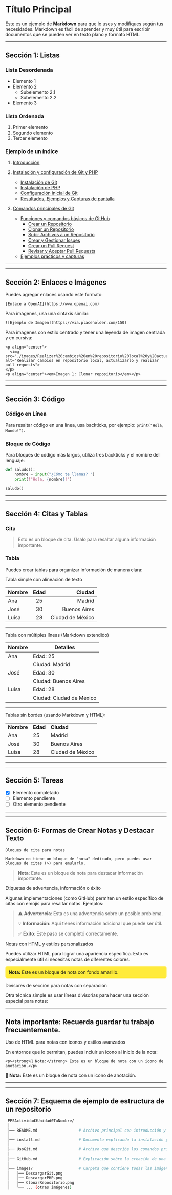 # Título Principal

Este es un ejemplo de **Markdown** para que lo uses y modifiques según tus necesidades. Markdown es fácil de aprender y muy útil para escribir documentos que se pueden ver en texto plano y formato HTML.

---

## Sección 1: Listas

### Lista Desordenada
- Elemento 1
- Elemento 2
  - Subelemento 2.1
  - Subelemento 2.2
- Elemento 3

### Lista Ordenada
1. Primer elemento
2. Segundo elemento
3. Tercer elemento


### Ejemplo de un índice
1. [Introducción](#introducción)
2. [Instalación y configuración de Git y PHP](./Install.md#instalacion-y-configuracion-de-git-y-php)
   - [Instalación de Git](./Install.md#1-instalación-de-git)
   - [Instalación de PHP](./Install.md#2-instalación-de-php)
   - [Configuración inicial de Git](./Install.md#3-configuración-inicial-de-git)
   - [Resultados, Ejemplos y Capturas de pantalla](./Install.md#4-resultados-ejemplos-y-capturas-de-pantalla)
  
3. [Comandos principales de Git](./UsoGit.md#Comandos-principales-de-Git)
   - [Funciones y comandos básicos de GitHub](./UsoGit.md#Funciones-Básicas-de-GitHub)
      - [Crear un Repositorio](./UsoGit.md#)
      - [Clonar un Repositorio](./UsoGit.md#-1)
      - [Subir Archivos a un Repositorio](./UsoGit.md#-2)
      - [Crear y Gestionar Issues](./UsoGit.md#-3)
      - [Crear un Pull Request](./UsoGit.md#-4)
      - [Revisar y Aceptar Pull Requests](./UsoGit.md#-5)
   - [Ejemplos prácticos y capturas](./UsoGit.md#resultados,-ejemplos-y-capturas-de-pantalla)

--------------------------------------------------------------------------------------------------------------------------------------------------------------------------------
----------------------------------------------------------------------------------------

## Sección 2: Enlaces e Imágenes

Puedes agregar enlaces usando este formato:

`[Enlace a OpenAI](https://www.openai.com)`

Para imágenes, usa una sintaxis similar:

`![Ejemplo de Imagen](https://via.placeholder.com/150)`

Para imagenes con estilo centrado y tener una leyenda de imagen centrada y en cursiva:
```
<p align="center">
  <img src="./images/Realizar%20cambios%20en%20repositorio%20local%20y%20actualizarlo.png" alt="Realizar cambios en repositorio local, actualizarlo y realizar pull requests">
</p>
<p align="center"><em>Imagen 1: Clonar repositorio</em></p>
```

--------------------------------------------------------------------------------------------------------------------------------------------------------------------------------
----------------------------------------------------------------------------------------

## Sección 3: Código

### Código en Línea
Para resaltar código en una línea, usa backticks, por ejemplo: `print("Hola, Mundo!")`.

### Bloque de Código

Para bloques de código más largos, utiliza tres backticks y el nombre del lenguaje:

```python
def saludo():
    nombre = input("¿Cómo te llamas? ")
    print(f"Hola, {nombre}!")

saludo()
```

--------------------------------------------------------------------------------------------------------------------------------------------------------------------------------
----------------------------------------------------------------------------------------

## Sección 4: Citas y Tablas

### Cita
> Esto es un bloque de cita. Úsalo para resaltar alguna información importante.

### Tabla
Puedes crear tablas para organizar información de manera clara:

Tabla simple con alineación de texto

| Nombre     | Edad | Ciudad          |
|:-----------|:----:|----------------:|
| Ana        |  25  | Madrid          |
| José       |  30  | Buenos Aires    |
| Luisa      |  28  | Ciudad de México|
---
Tabla con múltiples líneas (Markdown extendido)

| Nombre     | Detalles                   |
|------------|----------------------------|
| Ana        | Edad: 25  
|            | Ciudad: Madrid  
| José       | Edad: 30  
|            | Ciudad: Buenos Aires  
| Luisa      | Edad: 28  
|            | Ciudad: Ciudad de México  
---
Tablas sin bordes (usando Markdown y HTML):
<table>
  <tr>
    <td><strong>Nombre</strong></td>
    <td><strong>Edad</strong></td>
    <td><strong>Ciudad</strong></td>
  </tr>
  <tr>
    <td>Ana</td>
    <td>25</td>
    <td>Madrid</td>
  </tr>
  <tr>
    <td>José</td>
    <td>30</td>
    <td>Buenos Aires</td>
  </tr>
  <tr>
    <td>Luisa</td>
    <td>28</td>
    <td>Ciudad de México</td>
  </tr>
</table>

--------------------------------------------------------------------------------------------------------------------------------------------------------------------------------
----------------------------------------------------------------------------------------

## Sección 5: Tareas

- [x] Elemento completado
- [ ] Elemento pendiente
- [ ] Otro elemento pendiente

--------------------------------------------------------------------------------------------------------------------------------------------------------------------------------
----------------------------------------------------------------------------------------

## Sección 6: Formas de Crear Notas y Destacar Texto

    Bloques de cita para notas

    Markdown no tiene un bloque de "nota" dedicado, pero puedes usar bloques de citas (>) para emularlo.

> **Nota**: Este es un bloque de nota para destacar información importante.

Etiquetas de advertencia, información o éxito

Algunas implementaciones (como GitHub) permiten un estilo específico de citas con emojis para resaltar notas. Ejemplos:

> ⚠️ **Advertencia**: Esta es una advertencia sobre un posible problema.
> 
> 💡 **Información**: Aquí tienes información adicional que puede ser útil.
> 
> ✅ **Éxito**: Este paso se completó correctamente.

Notas con HTML y estilos personalizados

Puedes utilizar HTML para lograr una apariencia específica. Esto es especialmente útil si necesitas notas de diferentes colores.

<div style="background-color:#FFEB3B; padding:10px; border-radius:5px;">
<strong>Nota:</strong> Este es un bloque de nota con fondo amarillo.
</div>

Divisores de sección para notas con separación

Otra técnica simple es usar líneas divisorias para hacer una sección especial para notas:

---
**Nota importante**: Recuerda guardar tu trabajo frecuentemente.
---

Uso de HTML para notas con iconos y estilos avanzados

En entornos que lo permitan, puedes incluir un icono al inicio de la nota:

    <p><strong>📝 Nota:</strong> Este es un bloque de nota con un icono de anotación.</p>
<p><strong>📝 Nota:</strong> Este es un bloque de nota con un icono de anotación.</p>

--------------------------------------------------------------------------------------------------------------------------------------------------------------------------------
----------------------------------------------------------------------------------------

## Sección 7: Esquema de ejemplo de estructura de un repositorio
  ```bash
   PPSActividad3Unidad0TuNombre/
   │
   ├── README.md                  # Archivo principal con introducción y enlaces a secciones y archivos relevantes.
   │
   ├── install.md                 # Documento explicando la instalación y configuración de Git y PHP.
   │
   ├── UsoGit.md                  # Archivo que describe los comandos principales utilizados en Git.
   │
   ├── GitHub.md                  # Explicación sobre la creación de una cuenta, login y uso básico de GitHub.
   │
   ├── images/                    # Carpeta que contiene todas las imágenes utilizadas en los archivos .md.
   │   ├── DescargarGit.png
   │   ├── DescargarPHP.png
   │   ├── ClonarRepositorio.png
   │   └── ... (otras imágenes)
